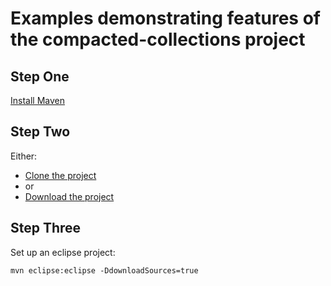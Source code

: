 # Examples demonstrating features of the compacted-collections project

## Step One
[Install Maven](http://maven.apache.org)

## Step Two
Either:

* [Clone the project](git@github.com:compactcode/compacted-examples.git)
* or
* [Download the project](http://github.com/compactcode/compacted-examples/archives/master)

## Step Three
Set up an eclipse project:

	mvn eclipse:eclipse -DdownloadSources=true
